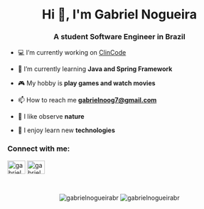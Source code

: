 <h1 align="center">Hi 👋, I'm Gabriel Nogueira</h1>
<h3 align="center">A student Software Engineer in Brazil</h3>

- 💻 I’m currently working on [ClinCode](https://github.com/GabrielNogueiraBR/ClinCode-Sistema-para-Clinicas)

- 🌱 I’m currently learning **Java and Spring Framework**

- 🎮 My hobby is **play games and watch movies**

- 📫 How to reach me **gabrielnoog7@gmail.com**

- 🍃 I like observe **nature**

- 🚀 I enjoy learn new **technologies**

<h3 align="left">Connect with me:</h3>
<p align="left">
<a href="https://linkedin.com/in/gabrielnogueira7" target="blank"><img align="center" src="https://cdn.jsdelivr.net/npm/simple-icons@3.0.1/icons/linkedin.svg" alt="gabrielnogueira7" height="30" width="40" /></a>
<a href="https://instagram.com/gabriel_noog" target="blank"><img align="center" src="https://cdn.jsdelivr.net/npm/simple-icons@3.0.1/icons/instagram.svg" alt="gabriel_noog" height="30" width="40" /></a>
</p>

<br>
<p align="center">
  <img src="https://github-readme-stats.vercel.app/api?username=gabrielnogueirabr&show_icons=true&theme=tokyonight&locale=en" alt="gabrielnogueirabr" />
  <img src="https://github-readme-stats.vercel.app/api/top-langs?username=gabrielnogueirabr&show_icons=true&theme=tokyonight&locale=en&layout=compact" alt="gabrielnogueirabr" />
</p>
